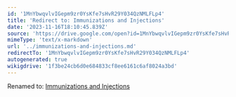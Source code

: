 ```yaml
---
id: '1MnYbwqvlvIGepm9zr0YsKfe7sHvR29Y034QzNMLFLp4'
title: 'Redirect to: Immunizations and Injections'
date: '2023-11-16T18:10:45.839Z'
source: 'https://drive.google.com/open?id=1MnYbwqvlvIGepm9zr0YsKfe7sHvR29Y034QzNMLFLp4'
mimeType: 'text/x-markdown'
url: '../immunizations-and-injections.md'
redirectTo: '1MnYbwqvlvIGepm9zr0YsKfe7sHvR29Y034QzNMLFLp4'
autogenerated: true
wikigdrive: '1f3be24cb6d0e684833cf8ee6161c6af8024a3bd'
---
```

Renamed to: [Immunizations and Injections](../immunizations-and-injections.md)
